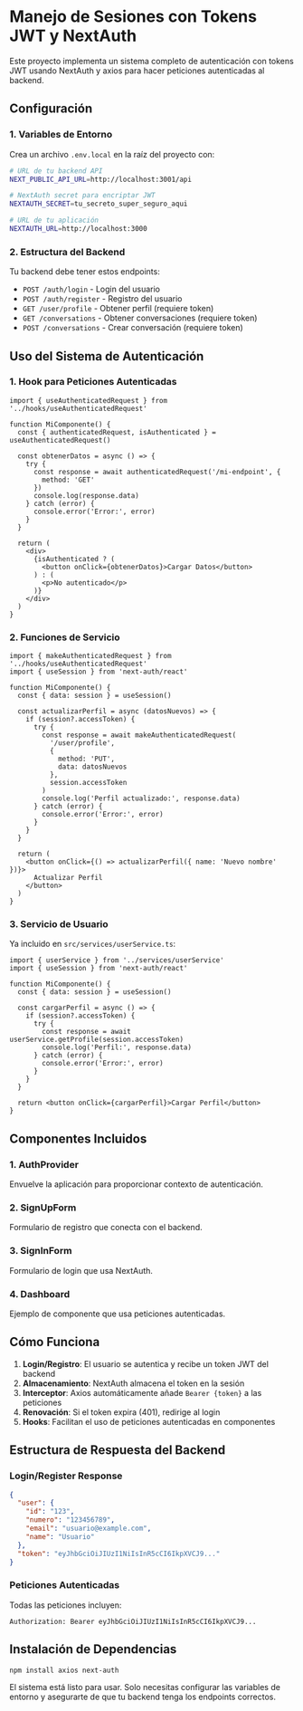 # Manejo de Sesiones con Tokens JWT y NextAuth

Este proyecto implementa un sistema completo de autenticación con tokens JWT usando NextAuth y axios para hacer peticiones autenticadas al backend.

## Configuración

### 1. Variables de Entorno

Crea un archivo `.env.local` en la raíz del proyecto con:

```bash
# URL de tu backend API
NEXT_PUBLIC_API_URL=http://localhost:3001/api

# NextAuth secret para encriptar JWT
NEXTAUTH_SECRET=tu_secreto_super_seguro_aqui

# URL de tu aplicación
NEXTAUTH_URL=http://localhost:3000
```

### 2. Estructura del Backend

Tu backend debe tener estos endpoints:

- `POST /auth/login` - Login del usuario
- `POST /auth/register` - Registro del usuario
- `GET /user/profile` - Obtener perfil (requiere token)
- `GET /conversations` - Obtener conversaciones (requiere token)
- `POST /conversations` - Crear conversación (requiere token)

## Uso del Sistema de Autenticación

### 1. Hook para Peticiones Autenticadas

```tsx
import { useAuthenticatedRequest } from '../hooks/useAuthenticatedRequest'

function MiComponente() {
  const { authenticatedRequest, isAuthenticated } = useAuthenticatedRequest()

  const obtenerDatos = async () => {
    try {
      const response = await authenticatedRequest('/mi-endpoint', {
        method: 'GET'
      })
      console.log(response.data)
    } catch (error) {
      console.error('Error:', error)
    }
  }

  return (
    <div>
      {isAuthenticated ? (
        <button onClick={obtenerDatos}>Cargar Datos</button>
      ) : (
        <p>No autenticado</p>
      )}
    </div>
  )
}
```

### 2. Funciones de Servicio

```tsx
import { makeAuthenticatedRequest } from '../hooks/useAuthenticatedRequest'
import { useSession } from 'next-auth/react'

function MiComponente() {
  const { data: session } = useSession()

  const actualizarPerfil = async (datosNuevos) => {
    if (session?.accessToken) {
      try {
        const response = await makeAuthenticatedRequest(
          '/user/profile',
          {
            method: 'PUT',
            data: datosNuevos
          },
          session.accessToken
        )
        console.log('Perfil actualizado:', response.data)
      } catch (error) {
        console.error('Error:', error)
      }
    }
  }

  return (
    <button onClick={() => actualizarPerfil({ name: 'Nuevo nombre' })}>
      Actualizar Perfil
    </button>
  )
}
```

### 3. Servicio de Usuario

Ya incluido en `src/services/userService.ts`:

```tsx
import { userService } from '../services/userService'
import { useSession } from 'next-auth/react'

function MiComponente() {
  const { data: session } = useSession()

  const cargarPerfil = async () => {
    if (session?.accessToken) {
      try {
        const response = await userService.getProfile(session.accessToken)
        console.log('Perfil:', response.data)
      } catch (error) {
        console.error('Error:', error)
      }
    }
  }

  return <button onClick={cargarPerfil}>Cargar Perfil</button>
}
```

## Componentes Incluidos

### 1. AuthProvider
Envuelve la aplicación para proporcionar contexto de autenticación.

### 2. SignUpForm
Formulario de registro que conecta con el backend.

### 3. SignInForm  
Formulario de login que usa NextAuth.

### 4. Dashboard
Ejemplo de componente que usa peticiones autenticadas.

## Cómo Funciona

1. **Login/Registro**: El usuario se autentica y recibe un token JWT del backend
2. **Almacenamiento**: NextAuth almacena el token en la sesión
3. **Interceptor**: Axios automáticamente añade `Bearer {token}` a las peticiones
4. **Renovación**: Si el token expira (401), redirige al login
5. **Hooks**: Facilitan el uso de peticiones autenticadas en componentes

## Estructura de Respuesta del Backend

### Login/Register Response
```json
{
  "user": {
    "id": "123",
    "numero": "123456789",
    "email": "usuario@example.com", 
    "name": "Usuario"
  },
  "token": "eyJhbGciOiJIUzI1NiIsInR5cCI6IkpXVCJ9..."
}
```

### Peticiones Autenticadas
Todas las peticiones incluyen:
```
Authorization: Bearer eyJhbGciOiJIUzI1NiIsInR5cCI6IkpXVCJ9...
```

## Instalación de Dependencias

```bash
npm install axios next-auth
```

El sistema está listo para usar. Solo necesitas configurar las variables de entorno y asegurarte de que tu backend tenga los endpoints correctos.
